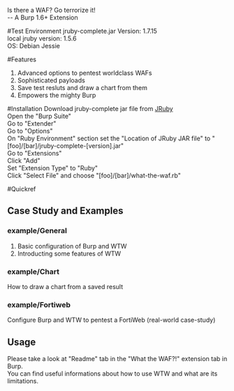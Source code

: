 Is there a WAF? Go terrorize it!  
-- A Burp 1.6+ Extension  

#Test Environment
jruby-complete.jar Version: 1.7.15  
local jruby version: 1.5.6  
OS: Debian Jessie  

#Features
1. Advanced options to pentest worldclass WAFs  
2. Sophisticated payloads  
3. Save test resluts and draw a chart from them  
4. Empowers the mighty Burp  

#Installation
Download jruby-complete jar file from [JRuby](http://www.jruby.org/download)  
Open the "Burp Suite"  
Go to "Extender"  
Go to "Options"  
On "Ruby Environment" section set the "Location of JRuby JAR file" to   "\[foo\]/\[bar\]/jruby-complete-\[version\].jar"  
Go to "Extensions"  
Click "Add"  
Set "Extension Type" to "Ruby"  
Click "Select File" and choose "\[foo\]/\[bar\]/what-the-waf.rb"  

#Quickref

## Case Study and Examples
### example/General
1. Basic configuration of Burp and WTW  
2. Introducting some features of WTW  

### example/Chart
How to draw a chart from a saved result  

### example/Fortiweb
Configure Burp and WTW to pentest a FortiWeb (real-world case-study)  

## Usage
Please take a look at "Readme" tab in the "What the WAF?!" extension tab in Burp.  
You can find useful informations about how to use WTW and what are its limitations.  
